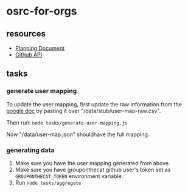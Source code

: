 # osrc-for-orgs

## resources

- [Planning Document](https://docs.google.com/a/groupon.com/document/d/1B5kyv6f597gW-NvOLWdxha24z8CuA7YTTqYRUSFROm8/edit?usp=sharing)
- [Github API](https://developer.github.com/v3)


## tasks

### generate user mapping

To update the user mapping,
first update the raw information
from the
[google doc](https://docs.google.com/a/groupon.com/spreadsheets/d/1eo82T6zl2ObtouyhG6cdBaDcw3bGhHT77x9cUW6HFSY/edit?usp=sharing)
by pasting it over "/data/stub/user-map-raw.csv".

Then run: `node tasks/generate-user-mapping.js`

Now "/data/user-map.json"
shouldhave the full mapping.

### generating data

1. Make sure you have the user mapping generated from above.
2. Make sure you have grouponthecat github user's token set as `GROUPONTHECAT_TOKEN` environment variable.
3. Run `node tasks/aggregate`
